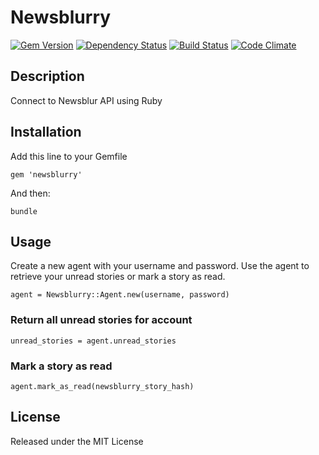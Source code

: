 # Newsblurry

[![Gem Version](https://badge.fury.io/rb/newsblurry.png)](https://rubygems.org/gems/newsblurry)
[![Dependency Status](https://gemnasium.com/jgeiger/newsblurry.png)](https://gemnasium.com/jgeiger/newsblurry)
[![Build Status](https://travis-ci.org/jgeiger/newsblurry.png)](https://travis-ci.org/jgeiger/newsblurry)
[![Code Climate](https://codeclimate.com/github/jgeiger/newsblurry.png)](https://codeclimate.com/github/jgeiger/newsblurry)

## Description

Connect to Newsblur API using Ruby

## Installation
Add this line to your Gemfile

    gem 'newsblurry'

And then:

    bundle

## Usage

Create a new agent with your username and password.
Use the agent to retrieve your unread stories or mark a story as read.

    agent = Newsblurry::Agent.new(username, password)

### Return all unread stories for account
    unread_stories = agent.unread_stories

### Mark a story as read
    agent.mark_as_read(newsblurry_story_hash)

## License
Released under the MIT License

